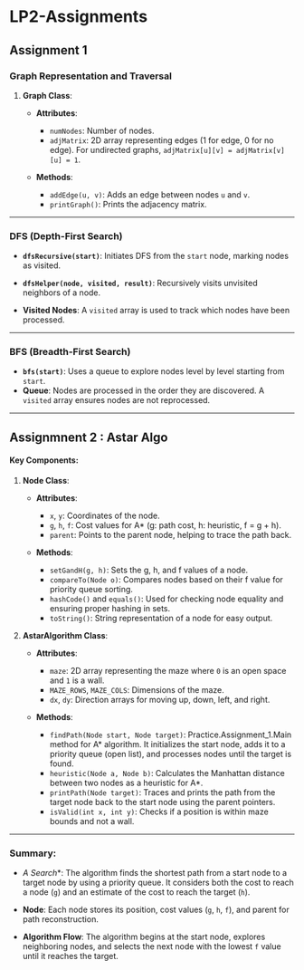 # LP2-Assignments

## Assignment 1 

### **Graph Representation and Traversal**

1. **Graph Class**:

    * **Attributes**:

        * `numNodes`: Number of nodes.
        * `adjMatrix`: 2D array representing edges (1 for edge, 0 for no edge). For undirected graphs, `adjMatrix[u][v] = adjMatrix[v][u] = 1`.
    * **Methods**:

        * `addEdge(u, v)`: Adds an edge between nodes `u` and `v`.
        * `printGraph()`: Prints the adjacency matrix.

---

### **DFS (Depth-First Search)**

* **`dfsRecursive(start)`**: Initiates DFS from the `start` node, marking nodes as visited.

* **`dfsHelper(node, visited, result)`**: Recursively visits unvisited neighbors of a node.

* **Visited Nodes**: A `visited` array is used to track which nodes have been processed.

---

### **BFS (Breadth-First Search)**

* **`bfs(start)`**: Uses a queue to explore nodes level by level starting from `start`.
* **Queue**: Nodes are processed in the order they are discovered. A `visited` array ensures nodes are not reprocessed.

---

## Assignmnent 2 : Astar Algo

#### **Key Components**:

1. **Node Class**:

   * **Attributes**:

      * `x`, `y`: Coordinates of the node.
      * `g`, `h`, `f`: Cost values for A\* (g: path cost, h: heuristic, f = g + h).
      * `parent`: Points to the parent node, helping to trace the path back.
   * **Methods**:

      * `setGandH(g, h)`: Sets the g, h, and f values of a node.
      * `compareTo(Node o)`: Compares nodes based on their f value for priority queue sorting.
      * `hashCode()` and `equals()`: Used for checking node equality and ensuring proper hashing in sets.
      * `toString()`: String representation of a node for easy output.

2. **AstarAlgorithm Class**:

   * **Attributes**:

      * `maze`: 2D array representing the maze where `0` is an open space and `1` is a wall.
      * `MAZE_ROWS`, `MAZE_COLS`: Dimensions of the maze.
      * `dx`, `dy`: Direction arrays for moving up, down, left, and right.
   * **Methods**:

      * `findPath(Node start, Node target)`: Practice.Assignment_1.Main method for A\* algorithm. It initializes the start node, adds it to a priority queue (open list), and processes nodes until the target is found.
      * `heuristic(Node a, Node b)`: Calculates the Manhattan distance between two nodes as a heuristic for A\*.
      * `printPath(Node target)`: Traces and prints the path from the target node back to the start node using the parent pointers.
      * `isValid(int x, int y)`: Checks if a position is within maze bounds and not a wall.

---

### **Summary**:

* **A* Search*\*: The algorithm finds the shortest path from a start node to a target node by using a priority queue. It considers both the cost to reach a node (`g`) and an estimate of the cost to reach the target (`h`).

* **Node**: Each node stores its position, cost values (`g`, `h`, `f`), and parent for path reconstruction.

* **Algorithm Flow**: The algorithm begins at the start node, explores neighboring nodes, and selects the next node with the lowest `f` value until it reaches the target.

